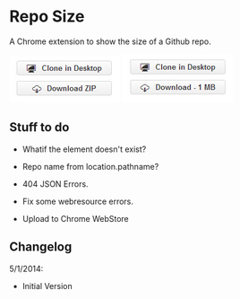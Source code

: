 # Repo Size

A Chrome extension to show the size of a Github repo.

![Before](/before.jpg)
![After](/after.jpg)

## <a name="todo"></a>Stuff to do

* Whatif the element doesn't exist?
* Repo name from location.pathname?

* 404 JSON Errors.

* Fix some webresource errors.
* Upload to Chrome WebStore

## <a name="log"></a>Changelog

5/1/2014:

* Initial Version
